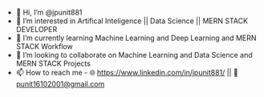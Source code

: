 - 👋 Hi, I’m @jpunit881
- 👀 I’m interested in Artifical Inteligence || Data Science || MERN STACK DEVELOPER
- 🌱 I’m currently learning Machine Learning and Deep Learning and MERN STACK Workflow
- 💞️ I’m looking to collaborate on Machine Learning and Data Science and MERN STACK Projects
- 📫 How to reach me -
  🌐 https://www.linkedin.com/in/jpunit881/ || 
  📧 punit16102001@gmail.com

<!---
jpunit881/jpunit881 is a ✨ special ✨ repository because its `README.md` (this file) appears on your GitHub profile.
You can click the Preview link to take a look at your changes.
--->
